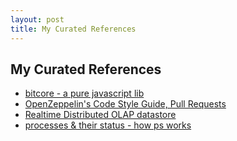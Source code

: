 ```yaml
---
layout: post
title: My Curated References
---
```


## My Curated References

- [bitcore - a pure javascript lib](https://github.com/bitpay/bitcore-lib)
- [OpenZeppelin's Code Style Guide, Pull Requests](https://github.com/OpenZeppelin/zeppelin-solidity/blob/master/CONTRIBUTING.md#style-guidelines)
- [Realtime Distributed OLAP datastore](http://www.slideshare.net/KishoreGopalakrishna/pinot-realtime-distributed-olap-datastore)
- [processes & their status - how ps works](https://fredrb.github.io/2016/10/01/Understanding-proc/)
